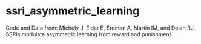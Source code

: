 # ssri_asymmetric_learning

Code and Data from: Michely J, Eldar E, Erdman A, Martin IM, and Dolan RJ. SSRIs modulate asymmetric learning from reward and punishment

